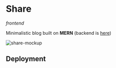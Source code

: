 # Share
*frontend*

Minimalistic blog built on **MERN** (backend is [here](https://github.com/poletela-na-mars/share))

![share-mockup](https://user-images.githubusercontent.com/70761083/225767864-15f5cb5f-e073-4fa4-b3a3-7afbf34a01d6.jpg)

## Deployment
